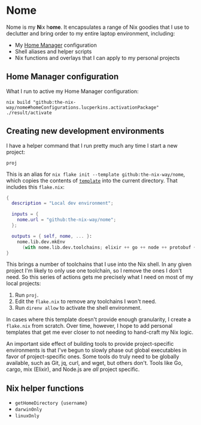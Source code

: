 # Nome

Nome is my **N**ix h**ome**. It encapsulates a range of Nix goodies that I use to declutter and bring order to my entire laptop environment, including:

* My [Home Manager][hm] configuration
* Shell aliases and helper scripts
* Nix functions and overlays that I can apply to my personal projects

## Home Manager configuration

What I run to active my Home Manager configuration:

```shell
nix build "github:the-nix-way/nome#homeConfigurations.lucperkins.activationPackage"
./result/activate
```

## Creating new development environments

I have a helper command that I run pretty much any time I start a new project:

```shell
proj
```

This is an alias for `nix flake init --template github:the-nix-way/nome`, which copies the contents of [`template`](./template/) into the current directory. That includes this `flake.nix`:

```nix
{
  description = "Local dev environment";

  inputs = {
    nome.url = "github:the-nix-way/nome";
  };

  outputs = { self, nome, ... }:
    nome.lib.dev.mkEnv
      (with nome.lib.dev.toolchains; elixir ++ go ++ node ++ protobuf ++ rust);
}
```

This brings a number of toolchains that I use into the Nix shell. In any given project I'm likely to only use one toolchain, so I remove the ones I don't need. So this series of actions gets me precisely what I need on most of my local projects:

1. Run `proj`.
2. Edit the `flake.nix` to remove any toolchains I won't need.
3. Run `direnv allow` to activate the shell environment.

In cases where this template doesn't provide enough granularity, I create a `flake.nix` from scratch. Over time, however, I hope to add personal templates that get me ever closer to not needing to hand-craft my Nix logic.

An important side effect of building tools to provide project-specific environments is that I've begun to slowly phase out global executables in favor of project-specific ones. Some tools do truly need to be globally available, such as Git, jq, curl, and wget, but others don't. Tools like Go, cargo, mix (Elixir), and Node.js are _all_ project specific.
## Nix helper functions

* `getHomeDirectory {username}`
* `darwinOnly`
* `linuxOnly`

[hm]: https://github.com/nix-community/home-manager
